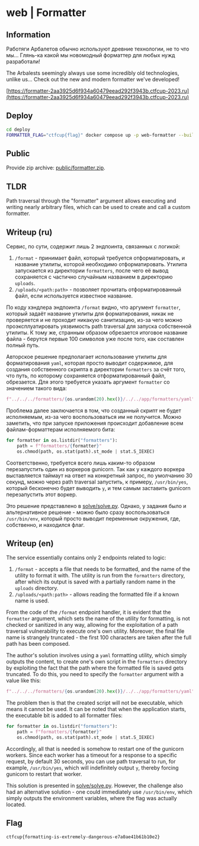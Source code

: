 # web | Formatter

## Information

Работяги Арбалетов обычно используют древние технологии, не то что мы... Глянь-ка какой мы новомодный форматтер для любых нужд разработали!

The Arbalests seemingly always use some incredibly old technologies, unlike us... Check out the new and modern formatter we've developed!

[https://formatter-2aa3925d6f934a60479eead292f3943b.ctfcup-2023.ru](https://formatter-2aa3925d6f934a60479eead292f3943b.ctfcup-2023.ru)

## Deploy

```bash
cd deploy
FORMATTER_FLAG="ctfcup{flag}" docker compose up -p web-formatter --build -d
```

## Public

Provide zip archive: [public/formatter.zip](public/formatter.zip).

## TLDR

Path traversal through the "formatter" argument allows executing and writing nearly arbitrary files, which can be used to create and call a custom formatter.

## Writeup (ru)

Сервис, по сути, содержит лишь 2 эндпоинта, связанных с логикой:

1. `/format` - принимает файл, который требуется отформатировать, и название утилиты, которой необходимо отформатировать. Утилита запускается из директории `formatters`, после чего её вывод сохраняется с частично случайным названием в директорию `uploads`.
2. `/uploads/<path:path>` - позволяет прочитать отформатированный файл, если используется известное название.

По коду хэндлера эндпоинта `/format` видно, что аргумент `formatter`, который задаёт название утилиты для форматирования, никак не проверяется и не проходит никакую санитизацию, из-за чего можно проэксплуатировать уязвимость path traversal для запуска собственной утилиты. К тому же, странным образом обрезается итоговое название файла - берутся первые 100 символов уже после того, как составлен полный путь.

Авторское решение предполагает использование утилиты для форматирования `yaml`, которая просто выводит содержимое, для создания собственного скрипта в директории `formatters` за счёт того, что путь, по которому сохраняется отформатированный файл, обрезается. Для этого требуется указать аргумент `formatter` со значением такого вида:

```python
f"../../../formatters/{os.urandom(20).hex()}/../../app/formatters/yaml"
```

Проблема далее заключается в том, что созданный скрипт не будет исполняемым, из-за чего воспользоваться им не получится. Можно заметить, что при запуске приложения происходит добавление всем файлам-форматтерам исполняемого бита:

```python
for formatter in os.listdir("formatters"):
    path = f"formatters/{formatter}"
    os.chmod(path, os.stat(path).st_mode | stat.S_IEXEC)
```

Соответственно, требуется всего лишь каким-то образом перезапустить один из воркеров gunicorn. Так как у каждого воркера выставляется таймаут на ответ на конкретный запрос, по умолчанию 30 секунд, можно через path traversal запустить, к примеру, `/usr/bin/yes`, который бесконечно будет выводить `y`, и тем самым заставить gunicorn перезапустить этот воркер.

Это решение представлено в [solve/solve.py](./solve/solve.py). Однако, у задания было и альтернативное решение - можно было сразу воспользоваться `/usr/bin/env`, который просто выводит переменные окружения, где, собственно, и находился флаг.

## Writeup (en)

The service essentially contains only 2 endpoints related to logic:

1. `/format` - accepts a file that needs to be formatted, and the name of the utility to format it with. The utility is run from the `formatters` directory, after which its output is saved with a partially random name in the `uploads` directory.
2. `/uploads/<path:path>` - allows reading the formatted file if a known name is used.

From the code of the `/format` endpoint handler, it is evident that the `formatter` argument, which sets the name of the utility for formatting, is not checked or sanitized in any way, allowing for the exploitation of a path traversal vulnerability to execute one's own utility. Moreover, the final file name is strangely truncated - the first 100 characters are taken after the full path has been composed.

The author's solution involves using a `yaml` formatting utility, which simply outputs the content, to create one's own script in the `formatters` directory by exploiting the fact that the path where the formatted file is saved gets truncated. To do this, you need to specify the `formatter` argument with a value like this:

```python
f"../../../formatters/{os.urandom(20).hex()}/../../app/formatters/yaml"
```

The problem then is that the created script will not be executable, which means it cannot be used. It can be noted that when the application starts, the executable bit is added to all formatter files:

```python
for formatter in os.listdir("formatters"):
    path = f"formatters/{formatter}"
    os.chmod(path, os.stat(path).st_mode | stat.S_IEXEC)
```

Accordingly, all that is needed is somehow to restart one of the gunicorn workers. Since each worker has a timeout for a response to a specific request, by default 30 seconds, you can use path traversal to run, for example, `/usr/bin/yes`, which will indefinitely output `y`, thereby forcing gunicorn to restart that worker.

This solution is presented in [solve/solve.py](./solve/solve.py). However, the challenge also had an alternative solution - one could immediately use `/usr/bin/env`, which simply outputs the environment variables, where the flag was actually located.

## Flag

`ctfcup{formatting-is-extremely-dangerous-e7a0ae41b61b10e2}`
